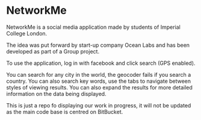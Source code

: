 NetworkMe
=========

NetworkMe is a social media application made by students of Imperial College London.

The idea was put forward by start-up company Ocean Labs and has been developed
as part of a Group project.

To use the application, log in with facebook and click search (GPS enabled).

You can search for any city in the world, the geocoder fails if you search a country.
You can also search key words, use the tabs to navigate between styles of viewing
results. You can also expand the results for more detailed information on the data being displayed.

This is just a repo fo displaying our work in progress, it will not be updated as
the main code base is centred on BitBucket.
